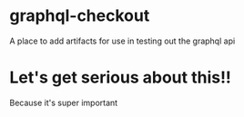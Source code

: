 # graphql-checkout
A place to add artifacts for use in testing out the graphql api

# Let's get serious about this!!
Because it's super important
